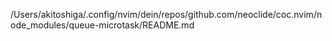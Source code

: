 /Users/akitoshiga/.config/nvim/dein/repos/github.com/neoclide/coc.nvim/node_modules/queue-microtask/README.md